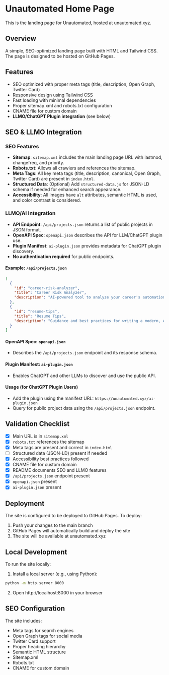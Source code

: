 # Unautomated Home Page

This is the landing page for Unautomated, hosted at unautomated.xyz.

## Overview

A simple, SEO-optimized landing page built with HTML and Tailwind CSS. The page is designed to be hosted on GitHub Pages.

## Features

- SEO optimized with proper meta tags (title, description, Open Graph, Twitter Card)
- Responsive design using Tailwind CSS
- Fast loading with minimal dependencies
- Proper sitemap.xml and robots.txt configuration
- CNAME file for custom domain
- **LLMO/ChatGPT Plugin integration** (see below)

## SEO & LLMO Integration

### SEO Features
- **Sitemap**: `sitemap.xml` includes the main landing page URL with lastmod, changefreq, and priority.
- **Robots.txt**: Allows all crawlers and references the sitemap.
- **Meta Tags**: All key meta tags (title, description, canonical, Open Graph, Twitter Card) are present in `index.html`.
- **Structured Data**: (Optional) Add `structured-data.js` for JSON-LD schema if needed for enhanced search appearance.
- **Accessibility**: All images have `alt` attributes, semantic HTML is used, and color contrast is considered.

### LLMO/AI Integration
- **API Endpoint**: `/api/projects.json` returns a list of public projects in JSON format.
- **OpenAPI Spec**: `openapi.json` describes the API for LLM/ChatGPT plugin use.
- **Plugin Manifest**: `ai-plugin.json` provides metadata for ChatGPT plugin discovery.
- **No authentication required** for public endpoints.

#### Example: `/api/projects.json`
```json
[
  {
    "id": "career-risk-analyzer",
    "title": "Career Risk Analyzer",
    "description": "AI-powered tool to analyze your career's automation risk and provide future-proofing strategies."
  },
  {
    "id": "resume-tips",
    "title": "Resume Tips",
    "description": "Guidance and best practices for writing a modern, AI-friendly resume."
  }
]
```

#### OpenAPI Spec: `openapi.json`
- Describes the `/api/projects.json` endpoint and its response schema.

#### Plugin Manifest: `ai-plugin.json`
- Enables ChatGPT and other LLMs to discover and use the public API.

#### Usage (for ChatGPT Plugin Users)
- Add the plugin using the manifest URL: `https://unautomated.xyz/ai-plugin.json`
- Query for public project data using the `/api/projects.json` endpoint.

## Validation Checklist
- [x] Main URL is in `sitemap.xml`
- [x] `robots.txt` references the sitemap
- [x] Meta tags are present and correct in `index.html`
- [ ] Structured data (JSON-LD) present if needed
- [x] Accessibility best practices followed
- [x] CNAME file for custom domain
- [x] README documents SEO and LLMO features
- [x] `/api/projects.json` endpoint present
- [x] `openapi.json` present
- [x] `ai-plugin.json` present

## Deployment

The site is configured to be deployed to GitHub Pages. To deploy:

1. Push your changes to the main branch
2. GitHub Pages will automatically build and deploy the site
3. The site will be available at unautomated.xyz

## Local Development

To run the site locally:

1. Install a local server (e.g., using Python):
```bash
python -m http.server 8000
```

2. Open http://localhost:8000 in your browser

## SEO Configuration

The site includes:
- Meta tags for search engines
- Open Graph tags for social media
- Twitter Card support
- Proper heading hierarchy
- Semantic HTML structure
- Sitemap.xml
- Robots.txt
- CNAME for custom domain 